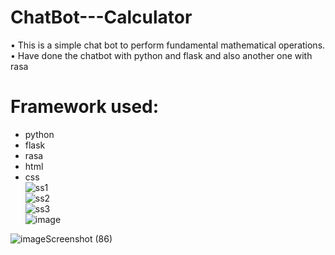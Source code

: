 # ChatBot---Calculator
• This is a simple chat bot to perform fundamental mathematical operations.
• Have done the chatbot with python and flask and also another one with rasa
# Framework used:
*  python
* flask
* rasa
*  html
*  css<br>
![ss1](https://user-images.githubusercontent.com/82944308/221855576-45e56fd6-c98f-4c18-b12f-dbaad4015805.png)<br>
![ss2](https://user-images.githubusercontent.com/82944308/221856112-a0a81b64-1613-4cd0-b80e-d152cd6d8b43.png)<br>
![ss3](https://user-images.githubusercontent.com/82944308/221856120-5641a728-d20b-413e-9a54-b291abbe709c.png)<br>
![image](https://user-images.githubusercontent.com/82944308/221856650-68d50de2-4ee4-4b64-8070-7e5c80a91a24.png)

![image![Screenshot (86)](https://user-images.githubusercontent.com/82944308/221857144-7ceecfe3-5835-4552-b49e-bcac1d2826fa.png)
](https://user-images.githubusercontent.com/82944308/221856917-cb0a8d78-e1af-408c-a668-8f5072cdd6bb.png)

